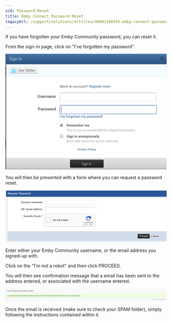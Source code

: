 ```yaml
---
uid: Password-Reset
title: Emby Connect Password Reset
legacyUrl: /support/solutions/articles/44001160356-emby-connect-password-reset
---
```


If you have forgotten your Emby Community password, you can reset it.

From the sign-in page, click on "I've forgotten my password".

![](images/server/passwordreset1.png)

You will then be presented with a form where you can request a password reset.

![](images/server/passwordreset2.png)

Enter either your Emby Community username, or the email address you signed-up with.

Click on the "I'm not a robot" and then click PROCEED.

You will then see confirmation message that a email has been sent to the address entered, or associated with the username entered.

![](images/server/passwordreset3.png)

Once the email is received (make sure to check your SPAM folder), simply following the instructions contained within it.
